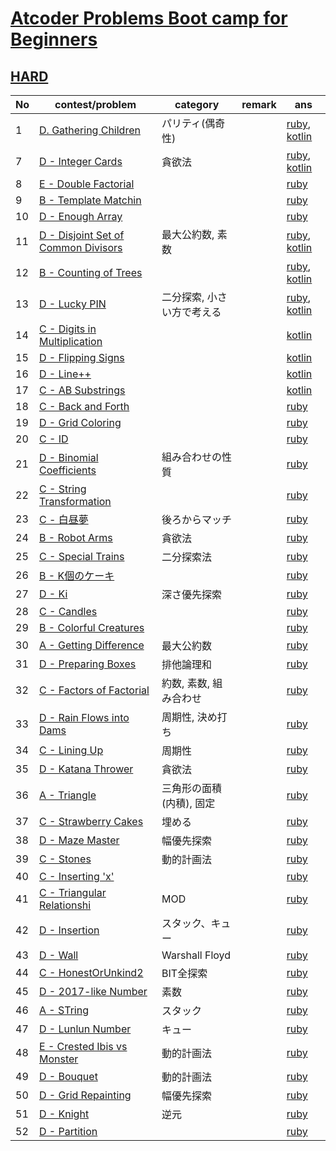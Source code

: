 # [Atcoder Problems Boot camp for Beginners](https://kenkoooo.com/atcoder/#/training)

## [HARD](https://kenkoooo.com/atcoder/#/training/Boot%20camp%20for%20Beginners/3)

| No | contest/problem | category | remark | ans |
|----|-----------------|----------|--------|-----|
| 1 | [D. Gathering Children](https://atcoder.jp/contests/abc136/tasks/abc136_d) | パリティ(偶奇性) | | [ruby](hard/ruby/abc136_d.rb), [kotlin](hard/kotlin/abc136_d.kt) |
| 7 | [D - Integer Cards](https://atcoder.jp/contests/abc127/tasks/abc127_d) | 貪欲法 | | [ruby](hard/ruby/abc127_d.rb), [kotlin](hard/kotlin/abc127_d.kt) |
| 8 | [E - Double Factorial](https://atcoder.jp/contests/abc148/tasks/abc148_e) | | | [ruby](hard/ruby/abc148_e.rb) |
| 9 | [B - Template Matchin](https://atcoder.jp/contests/abc054/tasks/abc054_b) | | | [ruby](hard/ruby/abc054_b.rb) |
| 10 | [D - Enough Array](https://atcoder.jp/contests/abc130/tasks/abc130_d) | | | [ruby](hard/ruby/abc130_d.rb) |
| 11 | [D - Disjoint Set of Common Divisors](https://atcoder.jp/contests/abc142/tasks/abc142_d) | 最大公約数, 素数 | | [ruby](hard/ruby/abc142_d.rb), [kotlin](hard/kotlin/abc142_d.kt) |
| 12 | [B - Counting of Trees](https://atcoder.jp/contests/nikkei2019-2-qual/tasks/nikkei2019_2_qual_b) | | | [ruby](hard/ruby/nikkei2019_2_qual_b.rb), [kotlin](hard/kotlin/nikkei2019_2_qual_b.kt) |
| 13 | [D - Lucky PIN](https://atcoder.jp/contests/sumitrust2019/tasks/sumitb2019_d) | 二分探索, 小さい方で考える | | [ruby](hard/ruby/sumitb2019_d.rb), [kotlin](hard/kotlin/sumitb2019_d.kt) |
| 14 | [C - Digits in Multiplication](https://atcoder.jp/contests/abc057/tasks/abc057_c) | | | [kotlin](hard/kotlin/abc057_c.kt) |
| 15 | [D - Flipping Signs](https://atcoder.jp/contests/abc125/tasks/abc125_d) | | | [kotlin](hard/kotlin/abc125_d.kt) |
| 16 | [D - Line++](https://atcoder.jp/contests/abc160/tasks/abc160_d) | | | [kotlin](hard/kotlin/abc160_d.kt) |
| 17 | [C - AB Substrings](https://atcoder.jp/contests/diverta2019/tasks/diverta2019_c) | | | [kotlin](hard/kotlin/diverta2019_c.kt) |
| 18 | [C - Back and Forth](https://atcoder.jp/contests/abc051/tasks/abc051_c) | | | [ruby](hard/ruby/abc051_c.rb) |
| 19 | [D - Grid Coloring](https://atcoder.jp/contests/abc069/tasks/arc080_b) | | | [ruby](hard/ruby/arc080_b.rb) |
| 20 | [C - ID](https://atcoder.jp/contests/abc113/tasks/abc113_c) | | | [ruby](hard/ruby/abc113_c.rb) |
| 21 | [D - Binomial Coefficients](https://atcoder.jp/contests/abc094/tasks/arc095_b) | 組み合わせの性質 | | [ruby](hard/ruby/arc095_b.rb) |
| 22 | [C - String Transformation](https://atcoder.jp/contests/abc110/tasks/abc110_c) | | | [ruby](hard/ruby/abc110_c.rb) |
| 23 | [C - 白昼夢](https://atcoder.jp/contests/abc049/tasks/arc065_a) | 後ろからマッチ | | [ruby](hard/ruby/arc065_a.rb) |
| 24 | [B - Robot Arms](https://atcoder.jp/contests/keyence2020/tasks/keyence2020_b) | 貪欲法 | | [ruby](hard/ruby/keyence2020_b.rb) |
| 25 | [C - Special Trains](https://atcoder.jp/contests/abc084/tasks/abc084_c) | 二分探索法 | | [ruby](hard/ruby/abc084_c.rb) |
| 26 | [B - K個のケーキ](https://atcoder.jp/contests/code-festival-2016-qualc/tasks/codefestival_2016_qualC_b) | | | [ruby](hard/ruby/codefestival_2016_qualC_b.rb) |
| 27 | [D - Ki](https://atcoder.jp/contests/abc138/tasks/abc138_d) | 深さ優先探索 | | [ruby](hard/ruby/abc138_d.rb) |
| 28 | [C - Candles](https://atcoder.jp/contests/abc107/tasks/arc101_a) |  | | [ruby](hard/ruby/abc107_c.rb) |
| 29 | [B - Colorful Creatures](https://atcoder.jp/contests/agc011/tasks/agc011_b) |  | | [ruby](hard/ruby/agc011_b.rb) |
| 30 | [A - Getting Difference](https://atcoder.jp/contests/agc018/tasks/agc018_a) | 最大公約数 | | [ruby](hard/ruby/agc018_a.rb) |
| 31 | [D - Preparing Boxes](https://atcoder.jp/contests/abc134/tasks/abc134_d) | 排他論理和 | | [ruby](hard/ruby/abc134_d.rb) |
| 32 | [C - Factors of Factorial](https://atcoder.jp/contests/arc067/tasks/arc067_a) | 約数, 素数, 組み合わせ | | [ruby](hard/ruby/arc067_a.rb) |
| 33 | [D - Rain Flows into Dams](https://atcoder.jp/contests/abc133/tasks/abc133_d) | 周期性, 決め打ち | | [ruby](hard/ruby/abc133_d.rb) |
| 34 | [C - Lining Up](https://atcoder.jp/contests/arc066/tasks/arc066_a) | 周期性 | | [ruby](hard/ruby/arc066_a.rb) |
| 35 | [D - Katana Thrower](https://atcoder.jp/contests/abc085/tasks/abc085_d) | 貪欲法 | | [ruby](hard/ruby/abc085_d.rb) |
| 36 | [A - Triangle](https://atcoder.jp/contests/agc036/tasks/agc036_a) | 三角形の面積(内積), 固定 | | [ruby](hard/ruby/agc036_a.rb) |
| 37 | [C - Strawberry Cakes](https://atcoder.jp/contests/ddcc2020-qual/tasks/ddcc2020_qual_c) | 埋める | | [ruby](hard/ruby/ddcc2020_qual_c.rb) |
| 38 | [D - Maze Master](https://atcoder.jp/contests/abc151/tasks/abc151_d) | 幅優先探索 | | [ruby](hard/ruby/abc151_d.rb) |
| 39 | [C - Stones](https://atcoder.jp/contests/tenka1-2019/tasks/tenka1_2019_c) | 動的計画法 | | [ruby](hard/ruby/tenka1_2019_c.rb) |
| 40 | [C - Inserting 'x'](https://atcoder.jp/contests/code-festival-2017-qualc/tasks/code_festival_2017_qualc_c) | | | [ruby](hard/ruby/code_festival_2017_qualc_c.rb) |
| 41 | [C - Triangular Relationshi](https://atcoder.jp/contests/abc108/tasks/arc102_a) | MOD | | [ruby](hard/ruby/arc102_c.rb) |
| 42 | [D - Insertion](https://atcoder.jp/contests/abc064/tasks/abc064_d) | スタック、キュー | | [ruby](hard/ruby/abc064_d.rb) |
| 43 | [D - Wall](https://atcoder.jp/contests/abc079/tasks/abc079_d) | Warshall Floyd | | [ruby](hard/ruby/abc079_d.rb) |
| 44 | [C - HonestOrUnkind2](https://atcoder.jp/contests/abc147/tasks/abc147_c) | BIT全探索 | | [ruby](hard/ruby/abc147_c.rb) |
| 45 | [D - 2017-like Number](https://atcoder.jp/contests/abc084/tasks/abc084_d) | 素数 | | [ruby](hard/ruby/abc084_d.rb) |
| 46 | [A - STring](https://atcoder.jp/contests/agc005/tasks/agc005_a) | スタック | | [ruby](hard/ruby/agc005_a.rb) |
| 47 | [D - Lunlun Number](https://atcoder.jp/contests/abc161/tasks/abc161_d) | キュー | | [ruby](hard/ruby/agc161_d.rb) |
| 48 | [E - Crested Ibis vs Monster](https://atcoder.jp/contests/abc153/tasks/abc153_e) | 動的計画法 | | [ruby](hard/ruby/abc153_e.rb) |
| 49 | [D - Bouquet](https://atcoder.jp/contests/abc156/tasks/abc156_d) | 動的計画法 | | [ruby](hard/ruby/abc156_d.rb) |
| 50 | [D - Grid Repainting](https://atcoder.jp/contests/abc088/tasks/abc088_d) | 幅優先探索 | | [ruby](hard/ruby/abc088_d.rb) |
| 51 | [D - Knight](https://atcoder.jp/contests/abc145/tasks/abc145_d) | 逆元 | | [ruby](hard/ruby/abc145_d.rb) |
| 52 | [D - Partition](https://atcoder.jp/contests/abc112/tasks/abc112_d) | | | [ruby](hard/ruby/abc112_d.rb) |
